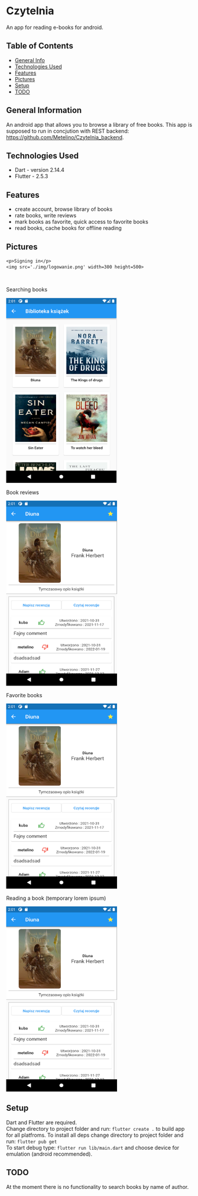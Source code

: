 # Czytelnia

An app for reading e-books for android.

## Table of Contents
* [General Info](#general-information)
* [Technologies Used](#technologies-used)
* [Features](#features)
* [Pictures](#pictures)
* [Setup](#setup)
* [TODO](#todo)

## General Information

An android app that allows you to browse a library of free books.
This app is supposed to run in concjution with REST backend: https://github.com/Metelino/Czytelnia_backend. 

## Technologies Used

- Dart - version 2.14.4
- Flutter - 2.5.3

## Features

- create account, browse library of books
- rate books, write reviews
- mark books as favorite, quick access to favorite books
- read books, cache books for offline reading

## Pictures
    <p>Signing in</p>
    <img src='./img/logowanie.png' width=300 height=500>
  </br>
    <p>Searching books</p>
    <img src='./img/library.png' width=300 height=500>
    <p>Book reviews</p>
    <img src='./img/comments.png' width=300 height=500>
    <p>Favorite books</p>
    <img src='./img/comments.png' width=300 height=500>
    <p>Reading a book (temporary lorem ipsum)</p>
    <img src='./img/comments.png' width=300 height=500>

## Setup
Dart and Flutter are required.\
Change directory to project folder and run: `flutter create .` to build app for all platfroms.
To install all deps change directory to project folder and run: `flutter pub get`\
To start debug type: `flutter run lib/main.dart` and choose device for emulation (android recommended).

## TODO
At the moment there is no functionality to search books by name of author.
